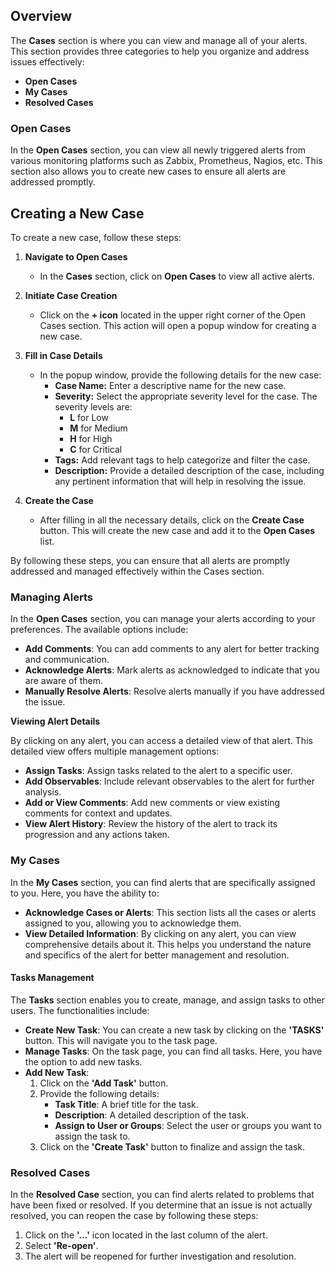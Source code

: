 ## Overview

The **Cases** section is where you can view and manage all of your alerts. This section provides three categories to help you organize and address issues effectively:

- **Open Cases**
- **My Cases**
- **Resolved Cases**

### Open Cases

In the **Open Cases** section, you can view all newly triggered alerts from various monitoring platforms such as Zabbix, Prometheus, Nagios, etc. This section also allows you to create new cases to ensure all alerts are addressed promptly.

## Creating a New Case

To create a new case, follow these steps:

1. **Navigate to Open Cases**
    
    - In the **Cases** section, click on **Open Cases** to view all active alerts.
2. **Initiate Case Creation**
    
    - Click on the **+ icon** located in the upper right corner of the Open Cases section. This action will open a popup window for creating a new case.
3. **Fill in Case Details**
    
    - In the popup window, provide the following details for the new case:
        - **Case Name:** Enter a descriptive name for the new case.
        - **Severity:** Select the appropriate severity level for the case. The severity levels are:
            - **L** for Low
            - **M** for Medium
            - **H** for High
            - **C** for Critical
        - **Tags:** Add relevant tags to help categorize and filter the case.
        - **Description:** Provide a detailed description of the case, including any pertinent information that will help in resolving the issue.
4. **Create the Case**
    
    - After filling in all the necessary details, click on the **Create Case** button. This will create the new case and add it to the **Open Cases** list.

By following these steps, you can ensure that all alerts are promptly addressed and managed effectively within the Cases section.

### Managing Alerts

In the **Open Cases** section, you can manage your alerts according to your preferences. The available options include:

- **Add Comments**: You can add comments to any alert for better tracking and communication.
- **Acknowledge Alerts**: Mark alerts as acknowledged to indicate that you are aware of them.
- **Manually Resolve Alerts**: Resolve alerts manually if you have addressed the issue.

**Viewing Alert Details**

By clicking on any alert, you can access a detailed view of that alert. This detailed view offers multiple management options:

- **Assign Tasks**: Assign tasks related to the alert to a specific user.
- **Add Observables**: Include relevant observables to the alert for further analysis.
- **Add or View Comments**: Add new comments or view existing comments for context and updates.
- **View Alert History**: Review the history of the alert to track its progression and any actions taken.

### My Cases

In the **My Cases** section, you can find alerts that are specifically assigned to you. Here, you have the ability to:

- **Acknowledge Cases or Alerts**: This section lists all the cases or alerts assigned to you, allowing you to acknowledge them.
- **View Detailed Information**: By clicking on any alert, you can view comprehensive details about it. This helps you understand the nature and specifics of the alert for better management and resolution.

#### Tasks Management

The **Tasks** section enables you to create, manage, and assign tasks to other users. The functionalities include:

- **Create New Task**: You can create a new task by clicking on the **'TASKS'** button. This will navigate you to the task page.
- **Manage Tasks**: On the task page, you can find all tasks. Here, you have the option to add new tasks.
- **Add New Task**:
    1. Click on the **'Add Task'** button.
    2. Provide the following details:
        - **Task Title**: A brief title for the task.
        - **Description**: A detailed description of the task.
        - **Assign to User or Groups**: Select the user or groups you want to assign the task to.
    3. Click on the **'Create Task'** button to finalize and assign the task.


### Resolved Cases
In the **Resolved Case** section, you can find alerts related to problems that have been fixed or resolved. If you determine that an issue is not actually resolved, you can reopen the case by following these steps:

1. Click on the **'...'** icon located in the last column of the alert.
2. Select **'Re-open'**.
3. The alert will be reopened for further investigation and resolution.